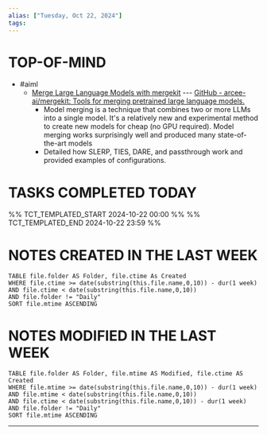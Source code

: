 ```yaml
---
alias: ["Tuesday, Oct 22, 2024"]
tags: 
---
```

# TOP-OF-MIND
- #aiml 
	- [Merge Large Language Models with mergekit](https://huggingface.co/blog/mlabonne/merge-models) --- [GitHub - arcee-ai/mergekit: Tools for merging pretrained large language models.](https://github.com/arcee-ai/mergekit?tab=readme-ov-file#mixture-of-experts-merging)
		- Model merging is a technique that combines two or more LLMs into a single model. It's a relatively new and experimental method to create new models for cheap (no GPU required). Model merging works surprisingly well and produced many state-of-the-art models
		- Detailed how SLERP, TIES, DARE, and passthrough work and provided examples of configurations.

# TASKS COMPLETED TODAY
%% TCT_TEMPLATED_START 2024-10-22 00:00 %%
%% TCT_TEMPLATED_END 2024-10-22 23:59 %%


# NOTES CREATED IN THE LAST WEEK
``` dataview
TABLE file.folder AS Folder, file.ctime As Created
WHERE file.ctime >= date(substring(this.file.name,0,10)) - dur(1 week) 
AND file.ctime < date(substring(this.file.name,0,10)) 
AND file.folder != "Daily"
SORT file.mtime ASCENDING
```

# NOTES MODIFIED IN THE LAST WEEK
``` dataview
TABLE file.folder AS Folder, file.mtime AS Modified, file.ctime AS Created
WHERE file.mtime >= date(substring(this.file.name,0,10)) - dur(1 week)
AND file.mtime < date(substring(this.file.name,0,10))
AND file.ctime < date(substring(this.file.name,0,10)) - dur(1 week)
AND file.folder != "Daily"
SORT file.mtime ASCENDING
```
---

